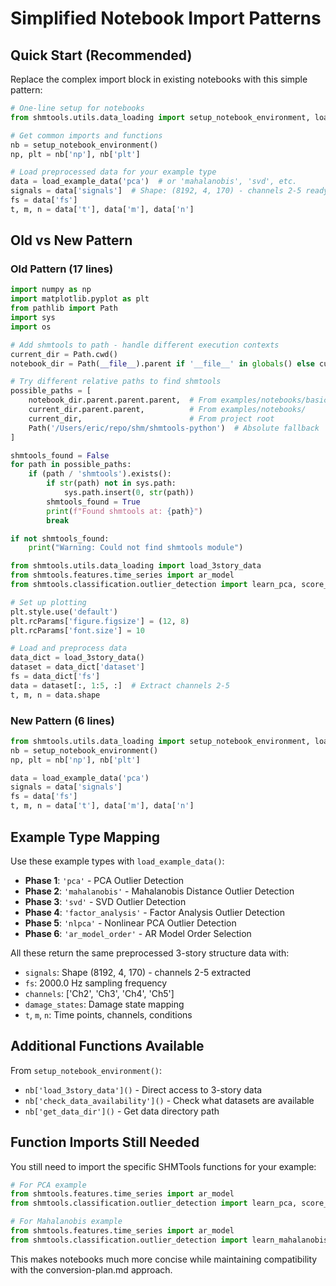 # Simplified Notebook Import Patterns

## Quick Start (Recommended)

Replace the complex import block in existing notebooks with this simple pattern:

```python
# One-line setup for notebooks
from shmtools.utils.data_loading import setup_notebook_environment, load_example_data

# Get common imports and functions
nb = setup_notebook_environment()
np, plt = nb['np'], nb['plt']

# Load preprocessed data for your example type
data = load_example_data('pca')  # or 'mahalanobis', 'svd', etc.
signals = data['signals']  # Shape: (8192, 4, 170) - channels 2-5 ready
fs = data['fs']
t, m, n = data['t'], data['m'], data['n']
```

## Old vs New Pattern

### Old Pattern (17 lines)
```python
import numpy as np
import matplotlib.pyplot as plt
from pathlib import Path
import sys
import os

# Add shmtools to path - handle different execution contexts
current_dir = Path.cwd()
notebook_dir = Path(__file__).parent if '__file__' in globals() else current_dir

# Try different relative paths to find shmtools
possible_paths = [
    notebook_dir.parent.parent.parent,  # From examples/notebooks/basic/
    current_dir.parent.parent,          # From examples/notebooks/
    current_dir,                        # From project root
    Path('/Users/eric/repo/shm/shmtools-python')  # Absolute fallback
]

shmtools_found = False
for path in possible_paths:
    if (path / 'shmtools').exists():
        if str(path) not in sys.path:
            sys.path.insert(0, str(path))
        shmtools_found = True
        print(f"Found shmtools at: {path}")
        break

if not shmtools_found:
    print("Warning: Could not find shmtools module")

from shmtools.utils.data_loading import load_3story_data
from shmtools.features.time_series import ar_model
from shmtools.classification.outlier_detection import learn_pca, score_pca

# Set up plotting
plt.style.use('default')
plt.rcParams['figure.figsize'] = (12, 8)
plt.rcParams['font.size'] = 10

# Load and preprocess data
data_dict = load_3story_data()
dataset = data_dict['dataset']
fs = data_dict['fs']
data = dataset[:, 1:5, :]  # Extract channels 2-5
t, m, n = data.shape
```

### New Pattern (6 lines)
```python
from shmtools.utils.data_loading import setup_notebook_environment, load_example_data
nb = setup_notebook_environment()
np, plt = nb['np'], nb['plt']

data = load_example_data('pca')
signals = data['signals']
fs = data['fs']
t, m, n = data['t'], data['m'], data['n']
```

## Example Type Mapping

Use these example types with `load_example_data()`:

- **Phase 1**: `'pca'` - PCA Outlier Detection
- **Phase 2**: `'mahalanobis'` - Mahalanobis Distance Outlier Detection  
- **Phase 3**: `'svd'` - SVD Outlier Detection
- **Phase 4**: `'factor_analysis'` - Factor Analysis Outlier Detection
- **Phase 5**: `'nlpca'` - Nonlinear PCA Outlier Detection
- **Phase 6**: `'ar_model_order'` - AR Model Order Selection

All these return the same preprocessed 3-story structure data with:
- `signals`: Shape (8192, 4, 170) - channels 2-5 extracted
- `fs`: 2000.0 Hz sampling frequency
- `channels`: ['Ch2', 'Ch3', 'Ch4', 'Ch5']
- `damage_states`: Damage state mapping
- `t`, `m`, `n`: Time points, channels, conditions

## Additional Functions Available

From `setup_notebook_environment()`:
- `nb['load_3story_data']()` - Direct access to 3-story data
- `nb['check_data_availability']()` - Check what datasets are available
- `nb['get_data_dir']()` - Get data directory path

## Function Imports Still Needed

You still need to import the specific SHMTools functions for your example:

```python
# For PCA example
from shmtools.features.time_series import ar_model
from shmtools.classification.outlier_detection import learn_pca, score_pca

# For Mahalanobis example  
from shmtools.features.time_series import ar_model
from shmtools.classification.outlier_detection import learn_mahalanobis, score_mahalanobis
```

This makes notebooks much more concise while maintaining compatibility with the conversion-plan.md approach.